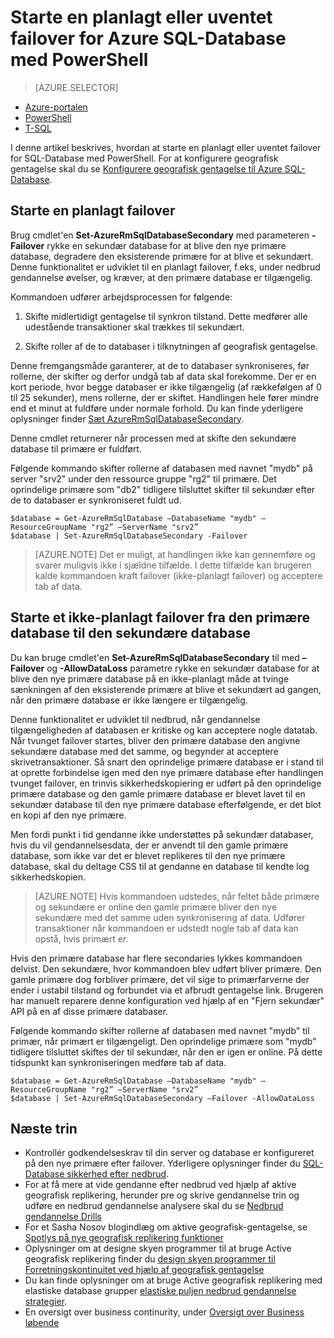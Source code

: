<properties 
    pageTitle="Starte en planlagt eller uventet failover for Azure SQL-Database med PowerShell | Microsoft Azure" 
    description="Starte en planlagt eller uventet failover for Azure SQL-Database ved hjælp af PowerShell" 
    services="sql-database" 
    documentationCenter="" 
    authors="stevestein" 
    manager="jhubbard" 
    editor=""/>

<tags
    ms.service="sql-database"
    ms.devlang="NA"
    ms.topic="article"
    ms.tgt_pltfrm="powershell"
    ms.workload="data-management" 
    ms.date="08/29/2016"
    ms.author="sstein"/>

# <a name="initiate-a-planned-or-unplanned-failover-for-azure-sql-database-with-powershell"></a>Starte en planlagt eller uventet failover for Azure SQL-Database med PowerShell



> [AZURE.SELECTOR]
- [Azure-portalen](sql-database-geo-replication-failover-portal.md)
- [PowerShell](sql-database-geo-replication-failover-powershell.md)
- [T-SQL](sql-database-geo-replication-failover-transact-sql.md)


I denne artikel beskrives, hvordan at starte en planlagt eller uventet failover for SQL-Database med PowerShell. For at konfigurere geografisk gentagelse skal du se [Konfigurere geografisk gentagelse til Azure SQL-Database](sql-database-geo-replication-powershell.md).



## <a name="initiate-a-planned-failover"></a>Starte en planlagt failover

Brug cmdlet'en **Set-AzureRmSqlDatabaseSecondary** med parameteren **- Failover** rykke en sekundær database for at blive den nye primære database, degradere den eksisterende primære for at blive et sekundært. Denne funktionalitet er udviklet til en planlagt failover, f.eks, under nedbrud gendannelse øvelser, og kræver, at den primære database er tilgængelig.

Kommandoen udfører arbejdsprocessen for følgende:

1. Skifte midlertidigt gentagelse til synkron tilstand. Dette medfører alle udestående transaktioner skal trækkes til sekundært.

2. Skifte roller af de to databaser i tilknytningen af geografisk gentagelse.  

Denne fremgangsmåde garanterer, at de to databaser synkroniseres, før rollerne, der skifter og derfor undgå tab af data skal forekomme. Der er en kort periode, hvor begge databaser er ikke tilgængelig (af rækkefølgen af 0 til 25 sekunder), mens rollerne, der er skiftet. Handlingen hele fører mindre end et minut at fuldføre under normale forhold. Du kan finde yderligere oplysninger finder [Sæt AzureRmSqlDatabaseSecondary](https://msdn.microsoft.com/library/mt619393.aspx).




Denne cmdlet returnerer når processen med at skifte den sekundære database til primære er fuldført.

Følgende kommando skifter rollerne af databasen med navnet "mydb" på server "srv2" under den ressource gruppe "rg2" til primære. Det oprindelige primære som "db2" tidligere tilsluttet skifter til sekundær efter de to databaser er synkroniseret fuldt ud.

    $database = Get-AzureRmSqlDatabase –DatabaseName "mydb" –ResourceGroupName "rg2” –ServerName "srv2”
    $database | Set-AzureRmSqlDatabaseSecondary -Failover


> [AZURE.NOTE] Det er muligt, at handlingen ikke kan gennemføre og svarer muligvis ikke i sjældne tilfælde. I dette tilfælde kan brugeren kalde kommandoen kraft failover (ikke-planlagt failover) og acceptere tab af data.


## <a name="initiate-an-unplanned-failover-from-the-primary-database-to-the-secondary-database"></a>Starte et ikke-planlagt failover fra den primære database til den sekundære database


Du kan bruge cmdlet'en **Set-AzureRmSqlDatabaseSecondary** til med **– Failover** og **-AllowDataLoss** parametre rykke en sekundær database for at blive den nye primære database på en ikke-planlagt måde at tvinge sænkningen af den eksisterende primære at blive et sekundært ad gangen, når den primære database er ikke længere er tilgængelig.

Denne funktionalitet er udviklet til nedbrud, når gendannelse tilgængeligheden af databasen er kritiske og kan acceptere nogle datatab. Når tvunget failover startes, bliver den primære database den angivne sekundære database med det samme, og begynder at acceptere skrivetransaktioner. Så snart den oprindelige primære database er i stand til at oprette forbindelse igen med den nye primære database efter handlingen tvunget failover, en trinvis sikkerhedskopiering er udført på den oprindelige primære database og den gamle primære database er blevet lavet til en sekundær database til den nye primære database efterfølgende, er det blot en kopi af den nye primære.

Men fordi punkt i tid gendanne ikke understøttes på sekundær databaser, hvis du vil gendannelsesdata, der er anvendt til den gamle primære database, som ikke var det er blevet replikeres til den nye primære database, skal du deltage CSS til at gendanne en database til kendte log sikkerhedskopien.

> [AZURE.NOTE] Hvis kommandoen udstedes, når feltet både primære og sekundære er online den gamle primære bliver den nye sekundære med det samme uden synkronisering af data. Udfører transaktioner når kommandoen er udstedt nogle tab af data kan opstå, hvis primært er.


Hvis den primære database har flere secondaries lykkes kommandoen delvist. Den sekundære, hvor kommandoen blev udført bliver primære. Den gamle primære dog forbliver primære, det vil sige to primærfarverne der ender i ustabil tilstand og forbundet via et afbrudt gentagelse link. Brugeren har manuelt reparere denne konfiguration ved hjælp af en "Fjern sekundær" API på en af disse primære databaser.


Følgende kommando skifter rollerne af databasen med navnet "mydb" til primær, når primært er tilgængeligt. Den oprindelige primære som "mydb" tidligere tilsluttet skiftes der til sekundær, når den er igen er online. På dette tidspunkt kan synkroniseringen medføre tab af data.

    $database = Get-AzureRmSqlDatabase –DatabaseName "mydb" –ResourceGroupName "rg2” –ServerName "srv2”
    $database | Set-AzureRmSqlDatabaseSecondary –Failover -AllowDataLoss




## <a name="next-steps"></a>Næste trin   

- Kontrollér godkendelseskrav til din server og database er konfigureret på den nye primære efter failover. Yderligere oplysninger finder du [SQL-Database sikkerhed efter nedbrud](sql-database-geo-replication-security-config.md).
- For at få mere at vide gendanne efter nedbrud ved hjælp af aktive geografisk replikering, herunder pre og skrive gendannelse trin og udføre en nedbrud gendannelse analysere skal du se [Nedbrud gendannelse Drills](sql-database-disaster-recovery.md)
- For et Sasha Nosov blogindlæg om aktive geografisk-gentagelse, se [Spotlys på nye geografisk replikering funktioner](https://azure.microsoft.com/blog/spotlight-on-new-capabilities-of-azure-sql-database-geo-replication/)
- Oplysninger om at designe skyen programmer til at bruge Active geografisk replikering finder du [design skyen programmer til Forretningskontinuitet ved hjælp af geografisk gentagelse](sql-database-designing-cloud-solutions-for-disaster-recovery.md)
- Du kan finde oplysninger om at bruge Active geografisk replikering med elastiske database grupper [elastiske puljen nedbrud gendannelse strategier](sql-database-disaster-recovery-strategies-for-applications-with-elastic-pool.md).
- En oversigt over business continurity, under [Oversigt over Business løbende](sql-database-business-continuity.md)
